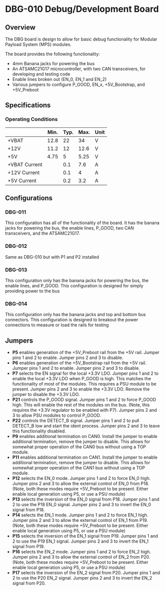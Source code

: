 # DBG-010 Debug/Development Board

## Overview
The DBG board is design to allow for basic debug functionality for Modular Payload System (MPS)  modules.

The board provides the following functionality:
- 4mm Banana jacks for powering the bus
- An ATSAMC21G17 microcontroller, with two CAN transceivers, for developing and testing code
- Enable lines broken out (EN_0, EN_1 and EN_2)
- Various jumpers to configure P_GOOD, EN_x, +5V_Bootstrap, and +5V_Preboot

## Specifications
### Operating Conditions
|               | Min. | Typ. | Max. | Unit |
| ------------- | ---- | ---- | ---- | ---- |
| +VBAT         | 12.8 | 22   | 34   | V    |
| +12V          | 11.2 | 12   | 12.6 | V    |
| +5V           | 4.75 | 5    | 5.25 | V    |
| +VBAT Current |      | 0.1  | 7.6  | A    |
| +12V Current  |      | 0.1  | 4    | A    |
| +5V Current   |      | 0.2  | 3.2  | A    |


## Configurations
### DBG-011
This configuration has all of the functionality of the board. It has the banana jacks for powering the bus, the enable lines,  P_GOOD, two CAN transceivers, and the ATSAMC21G17.
### DBG-012
Same as DBG-010 but with P1 and P2 installed
### DBG-013
This configuration only has the banana jacks for powering the bus, the enable lines, and P_GOOD. This configuration is designed for simply providing power to the bus
### DBG-014
This configuration only has the banana jacks and top and bottom bus connectors. This configuration is designed to breakout the power connections to measure or load the rails for testing

## Jumpers
- **P5** enables generation of the +5V_Preboot rail from the +5V rail. Jumper pins 1 and 2 to enable. Jumper pins 2 and 3 to disable.
- **P6** enables generation of the +5V_Bootstrap rail from the +5V rail.  Jumper pins 1 and 2 to enable. Jumper pins 2 and 3 to disable.
- **P7** selects the EN signal for the local +3.3V LDO. Jumper pins 1 and 2 to enable the local +3.3V LDO when P_GOOD is high. This matches the functionality of most of the modules. This requires a PSU module to be present. Jumper pins 2 and 3 to enable the +3.3V LDO. Remove the jumper to disable the +3.3V LDO.
- **P21** controls the P_GOOD signal. Jumper pins 1 and 2 to force P_GOOD high. This will enable the rest of the modules on the bus. (Note, this requires the +3.3V regulator to be enabled with P7).  Jumper pins 2 and 3 to allow PSU modules to control P_GOOD. 
- **P22** controls the DETECT_B signal. Jumper pins 1 and 2 to pull DETECT_B low and start the ident process. Jumper pins 2 and 3 to leave this functionality disabled.
- **P9** enables additional termination on CAN0. Install the jumper to enable additional termination, remove the jumper to disable. This allows for somewhat proper operation of the CAN0 bus without using a TOP module.
- **P11** enables additional termination on CAN1. Install the jumper to enable additional termination, remove the jumper to disable. This allows for somewhat proper operation of the CAN1 bus without using a TOP module.
- **P12** selects the EN_0 mode. Jumper pins 1 and 2 to force EN_0 high.  Jumper pins 2 and 3 to allow the external control of EN_0 from P18. (Note, both these modes require +5V_Preboot to be present. Either enable local generation using P5, or use a PSU module)
- **P13** selects the inversion of the EN_0 signal from P18. Jumper pins 1 and 2 to use the P18 EN_0 signal. Jumper pins 2 and 3 to invert the EN_0 signal from P18.
- **P14** selects the EN_1 mode. Jumper pins 1 and 2 to force EN_1 high.  Jumper pins 2 and 3 to allow the external control of EN_1 from P19. (Note, both these modes require +5V_Preboot to be present. Either enable local generation using P5, or use a PSU module)
- **P15** selects the inversion of the EN_1 signal from P19. Jumper pins 1 and 2 to use the P19 EN_1 signal. Jumper pins 2 and 3 to invert the EN_1 signal from P19.
- **P16** selects the EN_2 mode. Jumper pins 1 and 2 to force EN_2 high.  Jumper pins 2 and 3 to allow the external control of EN_2 from P20. (Note, both these modes require +5V_Preboot to be present. Either enable local generation using P5, or use a PSU module)
- **P17** selects the inversion of the EN_2 signal from P20. Jumper pins 1 and 2 to use the P20 EN_2 signal. Jumper pins 2 and 3 to invert the EN_2 signal from P20.